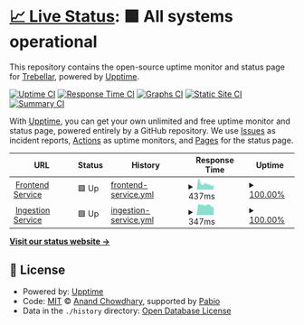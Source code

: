 # [📈 Live Status](https://demo.upptime.js.org): <!--live status--> **🟩 All systems operational**

This repository contains the open-source uptime monitor and status page for [Trebellar](https://trebellar.com), powered by [Upptime](https://github.com/upptime/upptime).

[![Uptime CI](https://github.com/trebellar/services-status/workflows/Uptime%20CI/badge.svg)](https://github.com/trebellar/services-status/actions?query=workflow%3A%22Uptime+CI%22)
[![Response Time CI](https://github.com/trebellar/services-status/workflows/Response%20Time%20CI/badge.svg)](https://github.com/trebellar/services-status/actions?query=workflow%3A%22Response+Time+CI%22)
[![Graphs CI](https://github.com/trebellar/services-status/workflows/Graphs%20CI/badge.svg)](https://github.com/trebellar/services-status/actions?query=workflow%3A%22Graphs+CI%22)
[![Static Site CI](https://github.com/trebellar/services-status/workflows/Static%20Site%20CI/badge.svg)](https://github.com/trebellar/services-status/actions?query=workflow%3A%22Static+Site+CI%22)
[![Summary CI](https://github.com/trebellar/services-status/workflows/Summary%20CI/badge.svg)](https://github.com/trebellar/services-status/actions?query=workflow%3A%22Summary+CI%22)

With [Upptime](https://upptime.js.org), you can get your own unlimited and free uptime monitor and status page, powered entirely by a GitHub repository. We use [Issues](https://github.com/trebellar/services-status/issues) as incident reports, [Actions](https://github.com/trebellar/services-status/actions) as uptime monitors, and [Pages](https://demo.upptime.js.org) for the status page.

<!--start: status pages-->
<!-- This summary is generated by Upptime (https://github.com/upptime/upptime) -->
<!-- Do not edit this manually, your changes will be overwritten -->
<!-- prettier-ignore -->
| URL | Status | History | Response Time | Uptime |
| --- | ------ | ------- | ------------- | ------ |
| <img alt="" src="https://icons.duckduckgo.com/ip3/my.trebellar.app.ico" height="13"> [Frontend Service](https://my.trebellar.app) | 🟩 Up | [frontend-service.yml](https://github.com/trebellar/services-status/commits/HEAD/history/frontend-service.yml) | <details><summary><img alt="Response time graph" src="./graphs/frontend-service/response-time-week.png" height="20"> 437ms</summary><br><a href="https://status.trebellar.com/history/frontend-service"><img alt="Response time 558" src="https://img.shields.io/endpoint?url=https%3A%2F%2Fraw.githubusercontent.com%2Ftrebellar%2Fservices-status%2FHEAD%2Fapi%2Ffrontend-service%2Fresponse-time.json"></a><br><a href="https://status.trebellar.com/history/frontend-service"><img alt="24-hour response time 494" src="https://img.shields.io/endpoint?url=https%3A%2F%2Fraw.githubusercontent.com%2Ftrebellar%2Fservices-status%2FHEAD%2Fapi%2Ffrontend-service%2Fresponse-time-day.json"></a><br><a href="https://status.trebellar.com/history/frontend-service"><img alt="7-day response time 437" src="https://img.shields.io/endpoint?url=https%3A%2F%2Fraw.githubusercontent.com%2Ftrebellar%2Fservices-status%2FHEAD%2Fapi%2Ffrontend-service%2Fresponse-time-week.json"></a><br><a href="https://status.trebellar.com/history/frontend-service"><img alt="30-day response time 469" src="https://img.shields.io/endpoint?url=https%3A%2F%2Fraw.githubusercontent.com%2Ftrebellar%2Fservices-status%2FHEAD%2Fapi%2Ffrontend-service%2Fresponse-time-month.json"></a><br><a href="https://status.trebellar.com/history/frontend-service"><img alt="1-year response time 589" src="https://img.shields.io/endpoint?url=https%3A%2F%2Fraw.githubusercontent.com%2Ftrebellar%2Fservices-status%2FHEAD%2Fapi%2Ffrontend-service%2Fresponse-time-year.json"></a></details> | <details><summary><a href="https://status.trebellar.com/history/frontend-service">100.00%</a></summary><a href="https://status.trebellar.com/history/frontend-service"><img alt="All-time uptime 99.91%" src="https://img.shields.io/endpoint?url=https%3A%2F%2Fraw.githubusercontent.com%2Ftrebellar%2Fservices-status%2FHEAD%2Fapi%2Ffrontend-service%2Fuptime.json"></a><br><a href="https://status.trebellar.com/history/frontend-service"><img alt="24-hour uptime 100.00%" src="https://img.shields.io/endpoint?url=https%3A%2F%2Fraw.githubusercontent.com%2Ftrebellar%2Fservices-status%2FHEAD%2Fapi%2Ffrontend-service%2Fuptime-day.json"></a><br><a href="https://status.trebellar.com/history/frontend-service"><img alt="7-day uptime 100.00%" src="https://img.shields.io/endpoint?url=https%3A%2F%2Fraw.githubusercontent.com%2Ftrebellar%2Fservices-status%2FHEAD%2Fapi%2Ffrontend-service%2Fuptime-week.json"></a><br><a href="https://status.trebellar.com/history/frontend-service"><img alt="30-day uptime 99.91%" src="https://img.shields.io/endpoint?url=https%3A%2F%2Fraw.githubusercontent.com%2Ftrebellar%2Fservices-status%2FHEAD%2Fapi%2Ffrontend-service%2Fuptime-month.json"></a><br><a href="https://status.trebellar.com/history/frontend-service"><img alt="1-year uptime 99.89%" src="https://img.shields.io/endpoint?url=https%3A%2F%2Fraw.githubusercontent.com%2Ftrebellar%2Fservices-status%2FHEAD%2Fapi%2Ffrontend-service%2Fuptime-year.json"></a></details>
| <img alt="" src="https://icons.duckduckgo.com/ip3/ingestion.trebellar.app.ico" height="13"> [Ingestion Service](https://ingestion.trebellar.app/alive) | 🟩 Up | [ingestion-service.yml](https://github.com/trebellar/services-status/commits/HEAD/history/ingestion-service.yml) | <details><summary><img alt="Response time graph" src="./graphs/ingestion-service/response-time-week.png" height="20"> 347ms</summary><br><a href="https://status.trebellar.com/history/ingestion-service"><img alt="Response time 528" src="https://img.shields.io/endpoint?url=https%3A%2F%2Fraw.githubusercontent.com%2Ftrebellar%2Fservices-status%2FHEAD%2Fapi%2Fingestion-service%2Fresponse-time.json"></a><br><a href="https://status.trebellar.com/history/ingestion-service"><img alt="24-hour response time 191" src="https://img.shields.io/endpoint?url=https%3A%2F%2Fraw.githubusercontent.com%2Ftrebellar%2Fservices-status%2FHEAD%2Fapi%2Fingestion-service%2Fresponse-time-day.json"></a><br><a href="https://status.trebellar.com/history/ingestion-service"><img alt="7-day response time 347" src="https://img.shields.io/endpoint?url=https%3A%2F%2Fraw.githubusercontent.com%2Ftrebellar%2Fservices-status%2FHEAD%2Fapi%2Fingestion-service%2Fresponse-time-week.json"></a><br><a href="https://status.trebellar.com/history/ingestion-service"><img alt="30-day response time 347" src="https://img.shields.io/endpoint?url=https%3A%2F%2Fraw.githubusercontent.com%2Ftrebellar%2Fservices-status%2FHEAD%2Fapi%2Fingestion-service%2Fresponse-time-month.json"></a><br><a href="https://status.trebellar.com/history/ingestion-service"><img alt="1-year response time 313" src="https://img.shields.io/endpoint?url=https%3A%2F%2Fraw.githubusercontent.com%2Ftrebellar%2Fservices-status%2FHEAD%2Fapi%2Fingestion-service%2Fresponse-time-year.json"></a></details> | <details><summary><a href="https://status.trebellar.com/history/ingestion-service">100.00%</a></summary><a href="https://status.trebellar.com/history/ingestion-service"><img alt="All-time uptime 99.87%" src="https://img.shields.io/endpoint?url=https%3A%2F%2Fraw.githubusercontent.com%2Ftrebellar%2Fservices-status%2FHEAD%2Fapi%2Fingestion-service%2Fuptime.json"></a><br><a href="https://status.trebellar.com/history/ingestion-service"><img alt="24-hour uptime 100.00%" src="https://img.shields.io/endpoint?url=https%3A%2F%2Fraw.githubusercontent.com%2Ftrebellar%2Fservices-status%2FHEAD%2Fapi%2Fingestion-service%2Fuptime-day.json"></a><br><a href="https://status.trebellar.com/history/ingestion-service"><img alt="7-day uptime 100.00%" src="https://img.shields.io/endpoint?url=https%3A%2F%2Fraw.githubusercontent.com%2Ftrebellar%2Fservices-status%2FHEAD%2Fapi%2Fingestion-service%2Fuptime-week.json"></a><br><a href="https://status.trebellar.com/history/ingestion-service"><img alt="30-day uptime 99.92%" src="https://img.shields.io/endpoint?url=https%3A%2F%2Fraw.githubusercontent.com%2Ftrebellar%2Fservices-status%2FHEAD%2Fapi%2Fingestion-service%2Fuptime-month.json"></a><br><a href="https://status.trebellar.com/history/ingestion-service"><img alt="1-year uptime 99.93%" src="https://img.shields.io/endpoint?url=https%3A%2F%2Fraw.githubusercontent.com%2Ftrebellar%2Fservices-status%2FHEAD%2Fapi%2Fingestion-service%2Fuptime-year.json"></a></details>

<!--end: status pages-->

[**Visit our status website →**](https://demo.upptime.js.org)

## 📄 License

- Powered by: [Upptime](https://github.com/upptime/upptime)
- Code: [MIT](./LICENSE) © [Anand Chowdhary](https://anandchowdhary.com), supported by [Pabio](https://pabio.com)
- Data in the `./history` directory: [Open Database License](https://opendatacommons.org/licenses/odbl/1-0/)
